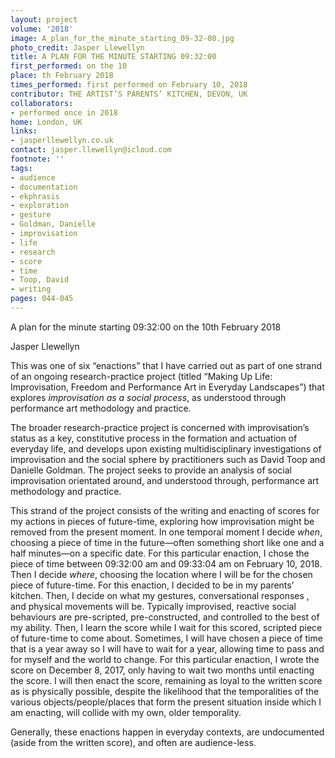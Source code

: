 ```yaml
---
layout: project
volume: '2018'
image: A_plan_for_the_minute_starting_09-32-00.jpg
photo_credit: Jasper Llewellyn
title: A PLAN FOR THE MINUTE STARTING 09:32:00
first_performed: on the 10
place: th February 2018
times_performed: first performed on February 10, 2018
contributor: THE ARTIST’S PARENTS’ KITCHEN, DEVON, UK
collaborators:
- performed once in 2018
home: London, UK
links:
- jasperllewellyn.co.uk
contact: jasper.llewellyn@icloud.com
footnote: ''
tags:
- audience
- documentation
- ekphrasis
- exploration
- gesture
- Goldman, Danielle
- improvisation
- life
- research
- score
- time
- Toop, David
- writing
pages: 044-045
---
```




A plan for the minute starting 09:32:00 
on the 10th February 2018

Jasper Llewellyn

This was one of six “enactions” that I have carried out as part of one strand of an ongoing research-practice project (titled “Making Up Life: Improvisation, Freedom and Performance Art in Everyday Landscapes”) that explores _improvisation as a social process_, as understood through performance art methodology and practice.

The broader research-practice project is concerned with improvisation’s status as a key, constitutive process in the formation and actuation of everyday life, and develops upon existing multidisciplinary investigations of improvisation and the social sphere by practitioners such as David Toop and Danielle Goldman. The project seeks to provide an analysis of social improvisation orientated around, and understood through, performance art methodology and practice.

This strand of the project consists of the writing and enacting of scores for my actions in pieces of future-time, exploring how improvisation might be removed from the present moment. In one temporal moment I decide _when_, choosing a piece of time in the future—often something short like one and a half minutes—on a specific date. For this particular enaction, I chose the piece of time between 09:32:00 am and 09:33:04 am on February 10, 2018. Then I decide _where_, choosing the location where I will be for the chosen piece of future-time. For this enaction, I decided to be in my parents’ kitchen. Then, I decide on what my gestures, conversational responses , and physical movements will be. Typically improvised, reactive social behaviours are pre-scripted, pre-constructed, and controlled to the best of my ability. Then, I learn the score while I wait for this scored, scripted piece of future-time to come about. Sometimes, I will have chosen a piece of time that is a year away so I will have to wait for a year, allowing time to pass and for myself and the world to change. For this particular enaction, I wrote the score on December 8, 2017, only having to wait two months until enacting the score. I will then enact the score, remaining as loyal to the written score as is physically possible, despite the likelihood that the temporalities of the various objects/people/places that form the present situation inside which I am enacting, will collide with my own, older temporality.

Generally, these enactions happen in everyday contexts, are undocumented (aside from the written score), and often are audience-less.
